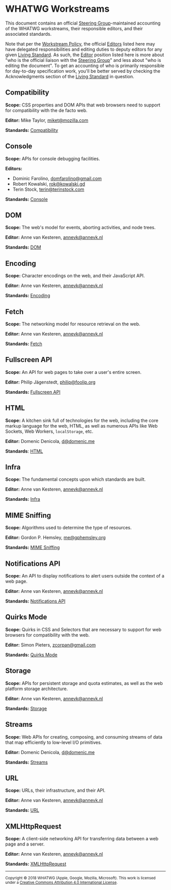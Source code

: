 # WHATWG Workstreams

This document contains an official [Steering Group]-maintained accounting of the WHATWG workstreams, their responsible editors, and their associated standards.

Note that per the [Workstream Policy](./Workstream%20Policy.md), the official [Editors][Editor] listed here may have delegated responsibilities and editing duties to deputy editors for any given [Living Standard]. As such, the [Editor] position listed here is more about "who is the official liaison with the [Steering Group]" and less about "who is editing the document". To get an accounting of who is primarily responsible for day-to-day specification work, you'll be better served by checking the Acknowledgments section of the [Living Standard] in question.

## Compatibility

**Scope:** CSS properties and DOM APIs that web browsers need to support for compatibility with the de facto web.

**Editor:** Mike Taylor, miket@mozilla.com

**Standards:** [Compatibility](https://compat.spec.whatwg.org/)

## Console

**Scope:** APIs for console debugging facilities.

**Editors:**

- Dominic Farolino, domfarolino@gmail.com
- Robert Kowalski, rok@kowalski.gd
- Terin Stock, terin@terinstock.com

**Standards:** [Console](https://console.spec.whatwg.org/)

## DOM

**Scope:** The web's model for events, aborting activities, and node trees.

**Editor:** Anne van Kesteren, annevk@annevk.nl

**Standards:** [DOM](https://dom.spec.whatwg.org/)

## Encoding

**Scope:** Character encodings on the web, and their JavaScript API.

**Editor:** Anne van Kesteren, annevk@annevk.nl

**Standards:** [Encoding](https://encoding.spec.whatwg.org/)

## Fetch

**Scope:** The networking model for resource retrieval on the web.

**Editor:** Anne van Kesteren, annevk@annevk.nl

**Standards:** [Fetch](https://fetch.spec.whatwg.org/)

## Fullscreen API

**Scope:** An API for web pages to take over a user's entire screen.

**Editor:** Philip Jägenstedt, philip@foolip.org

**Standards:** [Fullscreen API](https://fullscreen.spec.whatwg.org/)

## HTML

**Scope:** A kitchen sink full of technologies for the web, including the core markup language for the web, HTML, as well as numerous APIs like Web Sockets, Web Workers, `localStorage`, etc.

**Editor:** Domenic Denicola, d@domenic.me

**Standards**: [HTML](https://html.spec.whatwg.org/)

## Infra

**Scope:** The fundamental concepts upon which standards are built.

**Editor:** Anne van Kesteren, annevk@annevk.nl

**Standards:** [Infra](https://infra.spec.whatwg.org/)

## MIME Sniffing

**Scope:** Algorithms used to determine the type of resources.

**Editor:** Gordon P. Hemsley, me@gphemsley.org

**Standards:** [MIME Sniffing](https://mimesniff.spec.whatwg.org/)

## Notifications API

**Scope:** An API to display notifications to alert users outside the context of a web page.

**Editor:** Anne van Kesteren, annevk@annevk.nl

**Standards:** [Notifications API](https://notifications.spec.whatwg.org/)

## Quirks Mode

**Scope:** Quirks in CSS and Selectors that are necessary to support for web browsers for compatibility with the web.

**Editor:** Simon Pieters, zcorpan@gmail.com

**Standards:** [Quirks Mode](https://quirks.spec.whatwg.org/)

## Storage

**Scope:** APIs for persistent storage and quota estimates, as well as the web platform storage architecture.

**Editor:** Anne van Kesteren, annevk@annevk.nl

**Standards:** [Storage](https://storage.spec.whatwg.org/)

## Streams

**Scope:** Web APIs for creating, composing, and consuming streams of data that map efficiently to low-level I/O primitives.

**Editor:** Domenic Denicola, d@domenic.me

**Standards:** [Streams](https://streams.spec.whatwg.org/)

## URL

**Scope:** URLs, their infrastructure, and their API.

**Editor:** Anne van Kesteren, annevk@annevk.nl

**Standards:** [URL](https://url.spec.whatwg.org/)

## XMLHttpRequest

**Scope:** A client-side networking API for transferring data between a web page and a server.

**Editor:** Anne van Kesteren, annevk@annevk.nl

**Standards:** [XMLHttpRequest](https://xhr.spec.whatwg.org/)

[Editor]: ./Workstream%20Policy.md#editor
[Living Standard]: ./Workstream%20Policy.md#living-standard
[Steering Group]: ./SG%20Agreement.md#steering-group

<hr>

<small>Copyright © 2018 WHATWG (Apple, Google, Mozilla, Microsoft). This work is licensed under a [Creative Commons Attribution 4.0 International License](https://creativecommons.org/licenses/by/4.0/).</small>
